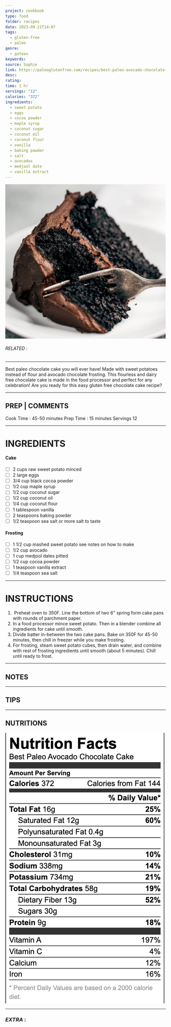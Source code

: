 ```yaml
---
project: cookbook
type: food
folder: recipes
date: 2023-09-21T14:07
tags:
  - gluten-free
  - paleo
genre:
  - gateau
keywords: 
source: Sophie
link: https://paleoglutenfree.com/recipes/best-paleo-avocado-chocolate-cake/
desc: 
rating: 
time: 1 hr
servings: "12"
calories: "372"
ingredients:
  - sweet potato
  - eggs
  - cocoa powder
  - maple syrup
  - coconut sugar
  - coconut oil
  - coconut flour
  - vanilla
  - baking powder
  - salt
  - avocados
  - medjool date
  - vanilla extract
---
```


![IMAGE](image_297.png)

###### *RELATED* : 
---
Best paleo chocolate cake you will ever have! Made with sweet potatoes instead of flour and avocado chocolate frosting. This flourless and dairy free chocolate cake is made in the food processor and perfect for any celebration! Are you ready for this easy gluten free chocolate cake recipe?

---
## PREP | COMMENTS

Cook Time : 45-50 minutes
Prep Time : 15 minutes
Servings 12

---
# INGREDIENTS

#### **Cake**

- [ ] 2 cups raw sweet potato minced
- [ ] 2 large eggs
- [ ] 3/4 cup black cocoa powder
- [ ] 1/2 cup maple syrup
- [ ] 1/2 cup coconut sugar
- [ ] 1/2 cup coconut oil
- [ ] 1/4 cup coconut flour
- [ ] 1 tablespoon vanilla
- [ ] 2 teaspoons baking powder
- [ ] 1/2 teaspoon sea salt or more salt to taste

#### Frosting

- [ ] 1 1/2 cup mashed sweet potato see notes on how to make
- [ ] 1/2 cup avocado
- [ ] 1 cup medjool dates pitted
- [ ] 1/2 cup cocoa powder
- [ ] 1 teaspoon vanilla extract
- [ ] 1/4 teaspoon sea salt

---
# INSTRUCTIONS

1.  Preheat oven to 350F. Line the bottom of two 6" spring form cake pans with rounds of parchment paper.  
2. In a food processor mince sweet potato. Then in a blender combine all ingredients for cake until smooth.  
3. Divide batter in-between the two cake pans. Bake on 350F for 45-50 minutes, then chill in freezer while you make frosting.  
4. For frosting, steam sweet potato cubes, then drain water, and combine with rest of frosting ingredients until smooth (about 5 minutes). Chill until ready to frost.

---
## NOTES



---
## TIPS



---
## NUTRITIONS

![IMAGE](image_298.png)


---
### *EXTRA* :



